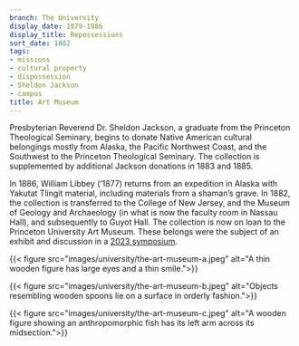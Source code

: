 ```yaml
---
branch: The University
display_date: 1879-1886
display_title: Repossessions
sort_date: 1882
tags:
- missions
- cultural property
- dispossession
- Sheldon Jackson
- campus
title: Art Museum
---
```


Presbyterian Reverend Dr. Sheldon Jackson, a graduate from the Princeton Theological Seminary, begins to donate Native American cultural belongings mostly from Alaska, the Pacific Northwest Coast, and the Southwest to the Princeton Theological Seminary. The collection is supplemented by additional Jackson donations in 1883 and 1885.

In 1886, William Libbey (‘1877) returns from an expedition in Alaska with Yakutat Tlingit material, including materials from a shaman’s grave. In 1882, the collection is transferred to the College of New Jersey, and the Museum of Geology and Archaeology (in what is now the faculty room in Nassau Hall), and subsequently to Guyot Hall. The collection is now on loan to the Princeton University Art Museum. These belongs were the subject of an exhibit and discussion in a [2023 symposium](https://humanities.princeton.edu/event/tlingit-art-spirit-and-ancestry-healing-histories-of-dispossession/).


{{< figure src="images/university/the-art-museum-a.jpeg" alt="A thin wooden figure has large eyes and a thin smile.">}}


{{< figure src="images/university/the-art-museum-b.jpeg" alt="Objects resembling wooden spoons lie on a surface in orderly fashion.">}}


{{< figure src="images/university/the-art-museum-c.jpeg" alt="A wooden figure showing an anthropomorphic fish has its left arm across its midsection.">}}

